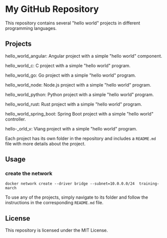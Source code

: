 
# My GitHub Repository
  This repository contains several "hello world" projects in different programming languages.

## Projects

 hello_world_angular: Angular project with a simple "hello world" component.

 hello_world_c: C project with a simple "hello world" program.

 hello_world_go: Go project with a simple "hello world" program.

 hello_world_node: Node.js project with a simple "hello world" program.

 hello_world_python: Python project with a simple "hello world" program.

 hello_world_rust: Rust project with a simple "hello world" program.

 hello_world_spring_boot: Spring Boot project with a simple "hello world" controller.

 hello-_orld_v: Vlang project with a simple "hello world" program.

 Each project has its own folder in the repository and includes a  ```README.md``` file with more details about the project.

## Usage

### create the network

``` docker network create --driver bridge --subnet=10.0.0.0/24  training-march ```

To use any of the projects, simply navigate to its folder and follow the instructions in the corresponding ```README.md``` file.

## License

This repository is licensed under the MIT License.
